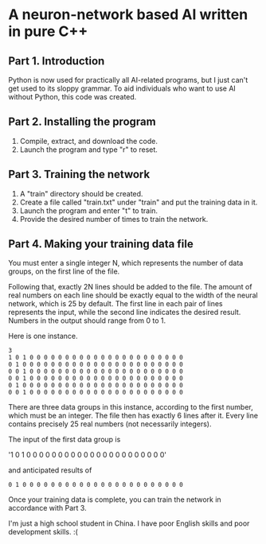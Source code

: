 # A neuron-network based AI written in pure C++ 

## Part 1. Introduction 

Python is now used for practically all AI-related programs, but I just can't get used to its sloppy grammar. To aid individuals who want to use AI without Python, this code was created. 



## Part 2. Installing the program 

1. Compile, extract, and download the code. 
2. Launch the program and type "r" to reset. 



## Part 3. Training the network 

1. A "train" directory should be created. 
2. Create a file called "train.txt" under "train" and put the training data in it. 
3. Launch the program and enter "t" to train. 
4. Provide the desired number of times to train the network. 



## Part 4. Making your training data file 

You must enter a single integer N, which represents the number of data groups, on the first line of the file. 

Following that, exactly 2N lines should be added to the file. The amount of real numbers on each line should be exactly equal to the width of the neural network, which is 25 by default. The first line in each pair of lines represents the input, while the second line indicates the desired result. Numbers in the output should range from 0 to 1. 

Here is one instance. 

```
3 
1 0 1 0 0 0 0 0 0 0 0 0 0 0 0 0 0 0 0 0 0 0 0 0 0 
0 1 0 0 0 0 0 0 0 0 0 0 0 0 0 0 0 0 0 0 0 0 0 0 0 
0 0 1 0 0 0 0 0 0 0 0 0 0 0 0 0 0 0 0 0 0 0 0 0 0 
0 0 1 0 0 0 0 0 0 0 0 0 0 0 0 0 0 0 0 0 0 0 0 0 0 
0 1 0 0 0 0 0 0 0 0 0 0 0 0 0 0 0 0 0 0 0 0 0 0 0 
0 0 1 0 0 0 0 0 0 0 0 0 0 0 0 0 0 0 0 0 0 0 0 0 0 
```

There are three data groups in this instance, according to the first number, which must be an integer. The file then has exactly 6 lines after it. Every line contains precisely 25 real numbers (not necessarily integers). 

The input of the first data group is 

'1 0 1 0 0 0 0 0 0 0 0 0 0 0 0 0 0 0 0 0 0 0 0 0 0' 

and anticipated results of 

`0 1 0 0 0 0 0 0 0 0 0 0 0 0 0 0 0 0 0 0 0 0 0 0 0` 

Once your training data is complete, you can train the network in accordance with Part 3. 

I'm just a high school student in China. I have poor English skills and poor development skills. :(
